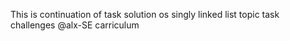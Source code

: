 This is continuation of task solution os singly linked list topic task challenges
@alx-SE carriculum